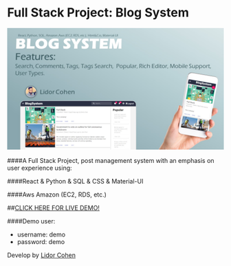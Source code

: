 # Full Stack Project: Blog System

![SDAD](Full%20Stack.jpg)

####A Full Stack Project, post management system with an emphasis on user experience using:

####React & Python & SQL & CSS & Material-UI

####Aws Amazon (EC2, RDS, etc.) 

##[CLICK HERE FOR LIVE DEMO!](http://bit.ly/3crgiwF)

####Demo user: 
* username: demo
* password: demo




Develop by [Lidor Cohen](mailto:lidorc145@gmail.com)
